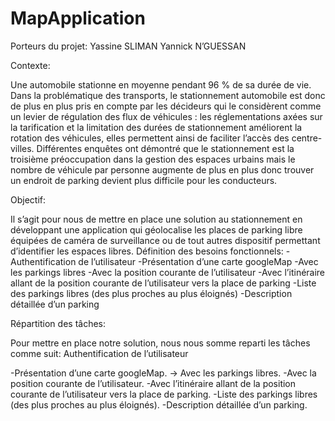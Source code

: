 # MapApplication
Porteurs du projet:
Yassine SLIMAN
Yannick N’GUESSAN


Contexte:

Une automobile stationne en moyenne pendant 96 % de sa durée de vie. 
Dans la problématique des transports, le stationnement automobile est donc de plus en plus pris en compte par les décideurs qui le considèrent comme un levier de régulation des flux de véhicules : les réglementations axées sur la tarification et la limitation des durées de stationnement améliorent la rotation des véhicules, elles permettent ainsi de faciliter l’accès des centre-villes. 
Différentes enquêtes ont démontré que le stationnement est la troisième préoccupation dans la gestion des espaces urbains mais le nombre de véhicule par personne augmente de plus en plus donc trouver un endroit de parking devient plus difficile pour les conducteurs.


Objectif:

Il s’agit pour nous de mettre en place une solution au stationnement en développant une application qui géolocalise les places de parking libre équipées de caméra de surveillance ou de tout autres dispositif permettant d’identifier les espaces libres.
Définition des besoins fonctionnels:
-Authentification de l’utilisateur
-Présentation d’une carte googleMap
  -Avec les parkings libres
-Avec la position courante de l’utilisateur
-Avec l’itinéraire allant de la position courante de l’utilisateur vers la place de parking
-Liste des parkings libres (des plus proches au plus éloignés)
-Description détaillée d’un parking

Répartition des tâches:

Pour mettre en place notre solution, nous nous somme reparti les tâches comme suit:
Authentification de l’utilisateur

-Présentation d’une carte googleMap.
   -> Avec les parkings libres.
-Avec la position courante de l’utilisateur.
-Avec l’itinéraire allant de la position courante de l’utilisateur vers la place de parking.
-Liste des parkings libres (des plus proches au plus éloignés).
-Description détaillée d’un parking.
